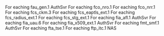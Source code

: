 For eaching fau_gen.1 AuthSvr
For eaching fco_nro.1 
For eaching fco_nrr.1 
For eaching fcs_ckm.3 
For eaching fcs_eaptls_ext.1 
For eaching fcs_radius_ext.1 
For eaching fcs_stg_ext.1 
For eaching fia_afl.1 AuthSvr
For eaching fia_uau.6 
For eaching fia_x509_ext.1 AuthSvr
For eaching fmt_smf.1 AuthSvr
For eaching fta_tse.1 
For eaching ftp_itc.1 NAS
